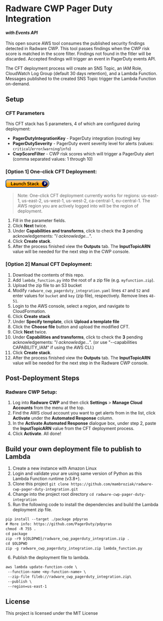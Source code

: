 # Radware CWP Pager Duty Integration
#### _with Events API_

This open source AWS tool consumes the published security findings detected in Radware CWP. This tool passes findings when the CWP risk score is matched in the score filter. Findings not found in the fitler will be discarded. Accepted findings will trigger an event in PagerDuty events API.

The CFT deployment process will create an SNS Topic, an IAM Role, CloudWatch Log Group (default 30 days retention), and a Lambda Function. Messages published to the created SNS Topic trigger the Lambda Function on-demand.

## Setup

### CFT Parameters
This CFT stack has 5 parameters, 4 of which are configured during deployment:

- **PagerDutyIntegrationKey** -  PagerDuty integration (routing) key
- **PagerDutySeverity** - PagerDuty event severity level for alerts (values: `critical`/`error`/`warning`/`info`)
- **CwpScoreFilter** - CWP risk scores which will trigger a PagerDuty alert (comma separated values: 1 through 10)

### [Option 1] One-click CFT Deployment:
[<img src="docs/pictures/cloudformation-launch-stack.png">](https://console.aws.amazon.com/cloudformation/home?#/stacks/new?stackName=RadwareCWP-PagerDuty-Integration&templateURL=https://radware-cwp-devops-us-east-1.s3.amazonaws.com/radware_cwp_pagerduty_integration/radware_cwp_pagerduty_integration.yaml)
> Note: One-click CFT deployment currently works for regions: us-east-1, us-east-2, us-west-1, us-west-2, ca-central-1, eu-central-1. The AWS region you are actively logged into will be the region of deployment.
1. Fill in the parameter fields. 
1. Click **Next** twice.
1. Under **Capabilities and transforms**, click to check the **3** pending acknowledgements: "_I acknowledge..._".
1. Click **Create stack**.
1. After the process finished view the **Outputs** tab. The **InputTopicARN** value will be needed for the next step in the CWP console.

### [Option 2] Manual CFT Deployment:
1. Download the contents of this repo.
1. Add `lambda_function.py` into the root of a zip file (e.g. `myfunction.zip`).
1. Upload the zip file to an S3 bucket 
1. Modify `radware_cwp_pagerduty_integration.yaml` lines `47` and `52` and enter values for `bucket` and `key` (zip file), respectively. Remove lines `48-51`.
1. Login to the AWS console, select a region, and navigate to CloudFormation. 
1. Click **Create stack**
1. Under **Specify template**, click **Upload a template file**
1. Click the **Choose file** button and upload the modified CFT.
1. Click **Next** twice.
1. Under **Capabilities and transforms**, click to check the **3** pending acknowledgements: "_I acknowledge..._". (or use "--capabilities CAPABILITY_IAM" if using the AWS CLI.)
1. Click **Create stack**.
1. After the process finished view the **Outputs** tab. The **InputTopicARN** value will be needed for the next step in the Radware CWP console.

## Post-Deployment Steps

### Radware CWP Setup:
1. Log into **Radware CWP** and then click **Settings** > **Manage Cloud Accounts** from the menu at the top. 
1. Find the AWS cloud account you want to get alerts from in the list, click **Activate** under the **Automated Response** column.
1. In the **Activate Automated Response** dialogue box, under step 2, paste the **InputTopicARN** value from the CFT deployment process. 
1. Click **Activate**.
All done!

## Build your own deployment file to publish to Lambda
1. Create a new instance with Amazon Linux 
2. Login and validate your are using same version of Python as this Lambda Function runtime (v3.8+).
3. Clone this project `git clone https://github.com/mambroziak/radware-cwp-pager-duty-integration.git`
4. Change into the project root directory `cd radware-cwp-pager-duty-integration`
5. Run the following code to install the dependencies and build the Lambda deployment zip file.
```
pip install --target ./package pdpyras
# More info: https://github.com/PagerDuty/pdpyras
chmod -R 755 .
cd package
zip -r9 ${OLDPWD}/radware_cwp_pagerduty_integration.zip .
cd $OLDPWD
zip -g radware_cwp_pagerduty_integration.zip lambda_function.py
```
6. Publish the deployment file to lambda.
```
aws lambda update-function-code \
 --function-name <my-function-name> \
 --zip-file fileb://radware_cwp_pagerduty_integration.zip\
 --publish \
 --region=us-east-1
```

## License
This project is licensed under the MIT License
